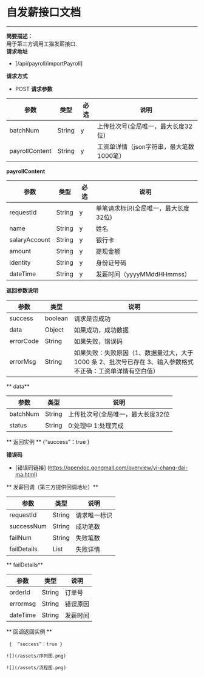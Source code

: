 # 自发薪接口文档

---

**简要描述：**  
    用于第三方调用工猫发薪接口.  
**请求地址**

* [/api/payroll/importPayroll]   

**请求方式**
* POST
**请求参数**

| 参数 | 类型 | 必选 | 说明 |
| --- | --- | --- | --- |
| batchNum | String | y |上传批次号(全局唯一，最大长度32位) |
| payrollContent| String| y | 工资单详情（json字符串，最大笔数1000笔） |

**payrollContent**

|参数     | 类型 |必选 | 说明  |
|---------|------|-----|-------|
|requestId |String|y    | 单笔请求标识(全局唯一，最大长度32位)|
|name     |String|y    | 姓名      |
|salaryAccount|String|y    |   银行卡 |   
|amount|String|y    |   提现金额    |
|identity|String|y    |  身份证号码   |
|dateTime|String|y    |    发薪时间（yyyyMMddHHmmss）   |

**返回参数说明**

|参数     | 类型 | 说明  |
|---------|------|-------|
|success|boolean|请求是否成功    | 
|data|Object|如果成功，成功数据     |
|errorCode|String|如果失败，错误码     |  
|errorMsg|String|    如果失败：失败原因（1、数据量过大，大于 1000 条 2、批次号已存在 3、输入参数格式不正确：工资单详情有空白值）   | 

** data**

|参数     | 类型 | 说明  
|---------|------|-------|
|batchNum|String|   上传批次号(全局唯一，最大长度32位    |
|status |String|     0:处理中 1:处理完成  | 

** 返回实例  **
 {“success”：true }
 
 **错误码**

  - [错误码链接] (https://opendoc.gongmall.com/overview/yi-chang-dai-ma.html)  

** 发薪回调（第三方提供回调地址）**

  |参数     | 类型 | 说明  |
|---------|------|-------|
|requestId    |String|  请求唯一标识     | 
|successNum |String|   成功笔数    |
|failNum|String|    失败笔数   |   
|failDetails|List|    失败详情   | 

** failDetails**

|参数     | 类型 | 说明  |
|---------|------|-------|
|orderId|String|   订单号    |
|errormsg|String|     错误原因  |
|dateTime|String|     发薪时间  |

** 回调返回实例  **

` {  “success”：true }` 

``` 
![](/assets/序列图.png) 

![](/assets/流程图.png)

